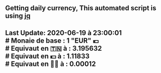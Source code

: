 ## Getting daily currency, This automated script is using [jq](https://stedolan.github.io/jq/)
## Last Update:  2020-06-19 à 23:00:01 </br># Monaie de base : 1 "EUR" 💶 </br> # Equivaut en 🇹🇳 à :  3.195632 </br> # Equivaut en 💵 à : 1.11833</br> # Equivaut en 🐱‍💻 à :  0.00012

